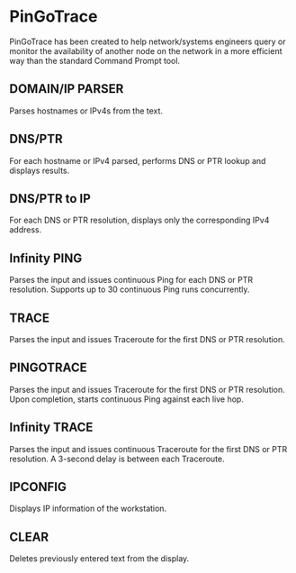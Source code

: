 # PinGoTrace

PinGoTrace has been created to help network/systems engineers query or monitor the availability of another node on the network in a more efficient way than the standard Command Prompt tool.

## DOMAIN/IP PARSER
Parses hostnames or IPv4s from the text.

## DNS/PTR
For each hostname or IPv4 parsed, performs DNS or PTR lookup and displays results.

## DNS/PTR to IP
For each DNS or PTR resolution, displays only the corresponding IPv4 address.

## Infinity PING
Parses the input and issues continuous Ping for each DNS or PTR resolution. Supports up to 30 continuous Ping runs concurrently.

## TRACE
Parses the input and issues Traceroute for the first DNS or PTR resolution.

## PINGOTRACE
Parses the input and issues Traceroute for the first DNS or PTR resolution. Upon completion, starts continuous Ping against each live hop.

## Infinity TRACE
Parses the input and issues continuous Traceroute for the first DNS or PTR resolution. A 3-second delay is between each Traceroute.

## IPCONFIG
Displays IP information of the workstation.

## CLEAR
Deletes previously entered text from the display.
